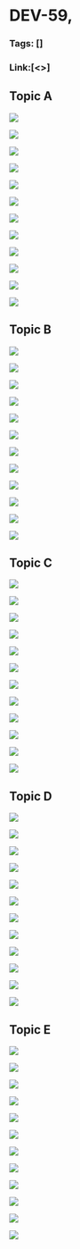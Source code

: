 # DEV-59,
### Tags: []
### Link:[<>]

## Topic A
![](../images/DEV-59/DEV-59-A1.png)

![](../images/DEV-59/DEV-59-A2.png)

![](../images/DEV-59/DEV-59-A3.png)

![](../images/DEV-59/DEV-59-A4.png)

![](../images/DEV-59/DEV-59-A5.png)

![](../images/DEV-59/DEV-59-A6.png)

![](../images/DEV-59/DEV-59-A7.png)

![](../images/DEV-59/DEV-59-A8.png)

![](../images/DEV-59/DEV-59-A9.png)

![](../images/DEV-59/DEV-59-A10.png)

![](../images/DEV-59/DEV-59-A11.png)

![](../images/DEV-59/DEV-59-A12.png)

## Topic B
![](../images/DEV-59/DEV-59-B1.png)

![](../images/DEV-59/DEV-59-B2.png)

![](../images/DEV-59/DEV-59-B3.png)

![](../images/DEV-59/DEV-59-B4.png)

![](../images/DEV-59/DEV-59-B5.png)

![](../images/DEV-59/DEV-59-B6.png)

![](../images/DEV-59/DEV-59-B7.png)

![](../images/DEV-59/DEV-59-B8.png)

![](../images/DEV-59/DEV-59-B9.png)

![](../images/DEV-59/DEV-59-B10.png)

![](../images/DEV-59/DEV-59-B11.png)

![](../images/DEV-59/DEV-59-B12.png)

## Topic C
![](../images/DEV-59/DEV-59-C1.png)

![](../images/DEV-59/DEV-59-C2.png)

![](../images/DEV-59/DEV-59-C3.png)

![](../images/DEV-59/DEV-59-C4.png)

![](../images/DEV-59/DEV-59-C5.png)

![](../images/DEV-59/DEV-59-C6.png)

![](../images/DEV-59/DEV-59-C7.png)

![](../images/DEV-59/DEV-59-C8.png)

![](../images/DEV-59/DEV-59-C9.png)

![](../images/DEV-59/DEV-59-C10.png)

![](../images/DEV-59/DEV-59-C11.png)

![](../images/DEV-59/DEV-59-C12.png)

## Topic D
![](../images/DEV-59/DEV-59-D1.png)

![](../images/DEV-59/DEV-59-D2.png)

![](../images/DEV-59/DEV-59-D3.png)

![](../images/DEV-59/DEV-59-D4.png)

![](../images/DEV-59/DEV-59-D5.png)

![](../images/DEV-59/DEV-59-D6.png)

![](../images/DEV-59/DEV-59-D7.png)

![](../images/DEV-59/DEV-59-D8.png)

![](../images/DEV-59/DEV-59-D9.png)

![](../images/DEV-59/DEV-59-D10.png)

![](../images/DEV-59/DEV-59-D11.png)

![](../images/DEV-59/DEV-59-D12.png)

## Topic E
![](../images/DEV-59/DEV-59-E1.png)

![](../images/DEV-59/DEV-59-E2.png)

![](../images/DEV-59/DEV-59-E3.png)

![](../images/DEV-59/DEV-59-E4.png)

![](../images/DEV-59/DEV-59-E5.png)

![](../images/DEV-59/DEV-59-E6.png)

![](../images/DEV-59/DEV-59-E7.png)

![](../images/DEV-59/DEV-59-E8.png)

![](../images/DEV-59/DEV-59-E9.png)

![](../images/DEV-59/DEV-59-E10.png)

![](../images/DEV-59/DEV-59-E11.png)

![](../images/DEV-59/DEV-59-E12.png)

